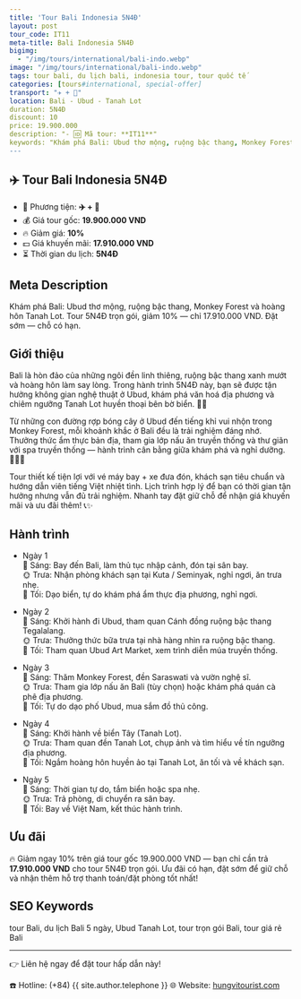 ```yaml
---
title: 'Tour Bali Indonesia 5N4Đ'
layout: post
tour_code: IT11
meta-title: Bali Indonesia 5N4Đ
bigimg:
  - "/img/tours/international/bali-indo.webp"
image: "/img/tours/international/bali-indo.webp"
tags: tour bali, du lịch bali, indonesia tour, tour quốc tế
categories: [tours#international, special-offer]
transport: "✈️ + 🚌"
location: Bali - Ubud - Tanah Lot
duration: 5N4Đ
discount: 10
price: 19.900.000
description: "- 🆔 Mã tour: **IT11**"
keywords: "Khám phá Bali: Ubud thơ mộng, ruộng bậc thang, Monkey Forest và hoàng hôn Tanah Lot. Tour 5N4Đ trọn gói, giảm 10% — chỉ 17.910.000 VND. Đặt sớm — chỗ có hạn."
---
```


## ✈️ Tour Bali Indonesia 5N4Đ

- 🚗 Phương tiện: **✈️ + 🚌**
- 💰 Giá tour gốc: **19.900.000 VND**
- 🔥 Giảm giá: **10%**
- 💵 Giá khuyến mãi: **17.910.000 VND**
- ⏳ Thời gian du lịch: **5N4Đ**

## Meta Description
Khám phá Bali: Ubud thơ mộng, ruộng bậc thang, Monkey Forest và hoàng hôn Tanah Lot. Tour 5N4Đ trọn gói, giảm 10% — chỉ 17.910.000 VND. Đặt sớm — chỗ có hạn.

## Giới thiệu
Bali là hòn đảo của những ngôi đền linh thiêng, ruộng bậc thang xanh mướt và hoàng hôn làm say lòng. Trong hành trình 5N4Đ này, bạn sẽ được tận hưởng không gian nghệ thuật ở Ubud, khám phá văn hoá địa phương và chiêm ngưỡng Tanah Lot huyền thoại bên bờ biển. 🌴🌅

Từ những con đường rợp bóng cây ở Ubud đến tiếng khỉ vui nhộn trong Monkey Forest, mỗi khoảnh khắc ở Bali đều là trải nghiệm đáng nhớ. Thưởng thức ẩm thực bản địa, tham gia lớp nấu ăn truyền thống và thư giãn với spa truyền thống — hành trình cân bằng giữa khám phá và nghỉ dưỡng. 🍛🧘‍♀️

Tour thiết kế tiện lợi với vé máy bay + xe đưa đón, khách sạn tiêu chuẩn và hướng dẫn viên tiếng Việt nhiệt tình. Lịch trình hợp lý để bạn có thời gian tận hưởng nhưng vẫn đủ trải nghiệm. Nhanh tay đặt giữ chỗ để nhận giá khuyến mãi và ưu đãi thêm! 📞✨

## Hành trình
- Ngày 1  
  🌅 Sáng: Bay đến Bali, làm thủ tục nhập cảnh, đón tại sân bay.  
  🌞 Trưa: Nhận phòng khách sạn tại Kuta / Seminyak, nghỉ ngơi, ăn trưa nhẹ.  
  🌙 Tối: Dạo biển, tự do khám phá ẩm thực địa phương, nghỉ ngơi.

- Ngày 2  
  🌅 Sáng: Khởi hành đi Ubud, tham quan Cánh đồng ruộng bậc thang Tegalalang.  
  🌞 Trưa: Thưởng thức bữa trưa tại nhà hàng nhìn ra ruộng bậc thang.  
  🌙 Tối: Tham quan Ubud Art Market, xem trình diễn múa truyền thống.

- Ngày 3  
  🌅 Sáng: Thăm Monkey Forest, đền Saraswati và vườn nghệ sĩ.  
  🌞 Trưa: Tham gia lớp nấu ăn Bali (tùy chọn) hoặc khám phá quán cà phê địa phương.  
  🌙 Tối: Tự do dạo phố Ubud, mua sắm đồ thủ công.

- Ngày 4  
  🌅 Sáng: Khởi hành về biển Tây (Tanah Lot).  
  🌞 Trưa: Tham quan đền Tanah Lot, chụp ảnh và tìm hiểu về tín ngưỡng địa phương.  
  🌙 Tối: Ngắm hoàng hôn huyền ảo tại Tanah Lot, ăn tối và về khách sạn.

- Ngày 5  
  🌅 Sáng: Thời gian tự do, tắm biển hoặc spa nhẹ.  
  🌞 Trưa: Trả phòng, di chuyển ra sân bay.  
  🌙 Tối: Bay về Việt Nam, kết thúc hành trình.

## Ưu đãi
🔥 Giảm ngay 10% trên giá tour gốc 19.900.000 VND — bạn chỉ cần trả **17.910.000 VND** cho tour 5N4Đ trọn gói. Ưu đãi có hạn, đặt sớm để giữ chỗ và nhận thêm hỗ trợ thanh toán/đặt phòng tốt nhất!

## SEO Keywords
tour Bali, du lịch Bali 5 ngày, Ubud Tanah Lot, tour trọn gói Bali, tour giá rẻ Bali

---

👉 Liên hệ ngay để đặt tour hấp dẫn này!

☎️ Hotline: (+84) {{ site.author.telephone }}
🌐 Website: [hungvitourist.com](https://hungvitourist.com)

